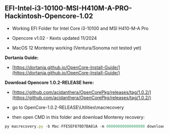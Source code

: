 ## EFI-Intel-i3-10100-MSI-H410M-A-PRO-Hackintosh-Opencore-1.02

*   Working EFI Folder for Intel Core i3-10100 and MSI H410-M-A Pro
    
*   Opencore v1.02 - Kexts updated 11/2024
    
*   MacOS 12 Monterey working (Ventura/Sonoma not tested yet)
    

**Dortania Guide:**

*   [https://dortania.github.io/OpenCore-Install-Guide/](https://dortania.github.io/OpenCore-Install-Guide/)
    


**Download Opencore 1.0.2-RELEASE here:**

*	[https://github.com/acidanthera/OpenCorePkg/releases/tag/1.0.2/](https://github.com/acidanthera/OpenCorePkg/releases/tag/1.0.2/)




*	go to OpenCore-1.0.2-RELEASE\Utilities\macrecovery  
*	then open CMD in this folder and download Monterey recovery:

```javascript
py macrecovery.py -b Mac-FFE5EF870D7BA81A -m 00000000000000000 download
```